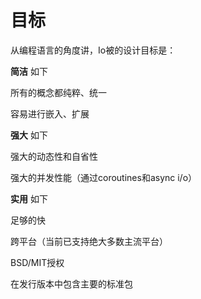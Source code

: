 # 目标

从编程语言的角度讲，Io被的设计目标是：


**简洁** 如下

所有的概念都纯粹、统一

容易进行嵌入、扩展


**强大** 如下

强大的动态性和自省性

强大的并发性能（通过coroutines和async i/o）


**实用** 如下

足够的快

跨平台（当前已支持绝大多数主流平台）

BSD/MIT授权

在发行版本中包含主要的标准包
